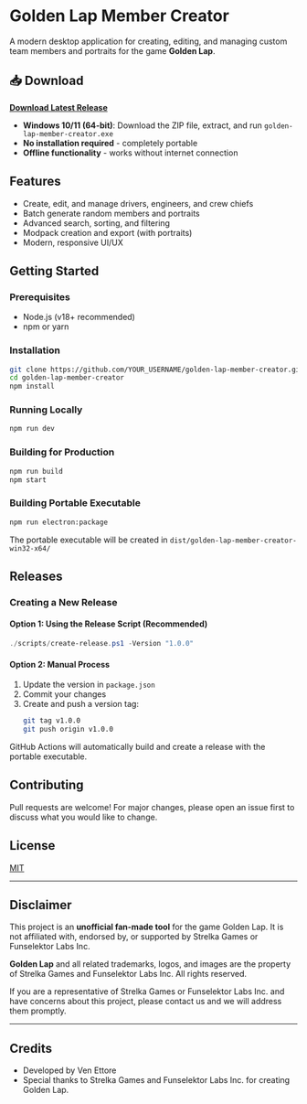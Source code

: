 # Golden Lap Member Creator

A modern desktop application for creating, editing, and managing custom team members and portraits for the game **Golden Lap**.

## 📥 Download

**[Download Latest Release](https://github.com/YOUR_USERNAME/golden-lap-member-creator/releases/latest)**

- **Windows 10/11 (64-bit)**: Download the ZIP file, extract, and run `golden-lap-member-creator.exe`
- **No installation required** - completely portable
- **Offline functionality** - works without internet connection

## Features
- Create, edit, and manage drivers, engineers, and crew chiefs
- Batch generate random members and portraits
- Advanced search, sorting, and filtering
- Modpack creation and export (with portraits)
- Modern, responsive UI/UX

## Getting Started

### Prerequisites
- Node.js (v18+ recommended)
- npm or yarn

### Installation
```sh
git clone https://github.com/YOUR_USERNAME/golden-lap-member-creator.git
cd golden-lap-member-creator
npm install
```

### Running Locally
```sh
npm run dev
```

### Building for Production
```sh
npm run build
npm start
```

### Building Portable Executable
```sh
npm run electron:package
```
The portable executable will be created in `dist/golden-lap-member-creator-win32-x64/`

## Releases

### Creating a New Release

#### Option 1: Using the Release Script (Recommended)
```powershell
./scripts/create-release.ps1 -Version "1.0.0"
```

#### Option 2: Manual Process
1. Update the version in `package.json`
2. Commit your changes
3. Create and push a version tag:
   ```sh
   git tag v1.0.0
   git push origin v1.0.0
   ```

GitHub Actions will automatically build and create a release with the portable executable.

## Contributing
Pull requests are welcome! For major changes, please open an issue first to discuss what you would like to change.

## License
[MIT](LICENSE)

---

## Disclaimer
This project is an **unofficial fan-made tool** for the game Golden Lap. It is not affiliated with, endorsed by, or supported by Strelka Games or Funselektor Labs Inc.

**Golden Lap** and all related trademarks, logos, and images are the property of Strelka Games and Funselektor Labs Inc. All rights reserved.

If you are a representative of Strelka Games or Funselektor Labs Inc. and have concerns about this project, please contact us and we will address them promptly.

---

## Credits
- Developed by Ven Ettore
- Special thanks to Strelka Games and Funselektor Labs Inc. for creating Golden Lap.
